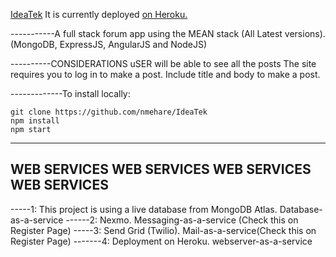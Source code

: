 [IdeaTek](http://localhost:3000/home)
It is currently deployed [on Heroku.](https://ideatekbynam.herokuapp.com)

-----------A full stack forum app using the MEAN stack (All Latest versions).
(MongoDB, ExpressJS, AngularJS and NodeJS)

----------CONSIDERATIONS
uSER will be able to see all the posts
The site requires you to log in to make a post.
Include title and body to make a post.

-------------To install locally:

    git clone https://github.com/nmehare/IdeaTek
    npm install
    npm start

---------------------------------------------------------------------------------------------------------------------------
WEB SERVICES  WEB SERVICES   WEB SERVICES  WEB SERVICES 
---------------------------------------------------------------------------------------------------------------------------

-----1: This project is using a live database from MongoDB Atlas. Database-as-a-service
------2: Nexmo. Messaging-as-a-service (Check this on Register Page)
-----3: Send Grid (Twilio). Mail-as-a-service(Check this on Register Page)
-------4: Deployment on Heroku. webserver-as-a-service
